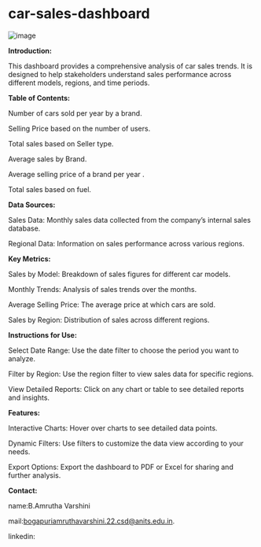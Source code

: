 # car-sales-dashboard

![image](https://github.com/user-attachments/assets/f9bd13e0-5203-4aa7-b93e-2c2f543d2a8f)


**Introduction:**

  This dashboard provides a comprehensive analysis of car sales trends. It is designed to help stakeholders understand sales performance across different models, regions, and time periods.


**Table of Contents:**

  Number of cars sold per year by a brand.

  Selling Price based on the number of users. 

  Total sales based on Seller type.

  Average sales by Brand.

  Average selling price of a brand per year .

  Total sales based on fuel.

**Data Sources:**

Sales Data: Monthly sales data collected from the company’s internal sales database.

Regional Data: Information on sales performance across various regions.


**Key Metrics:**

Sales by Model: Breakdown of sales figures for different car models.

Monthly Trends: Analysis of sales trends over the months.

Average Selling Price: The average price at which cars are sold.

Sales by Region: Distribution of sales across different regions.


**Instructions for Use:**

Select Date Range: Use the date filter to choose the period you want to analyze.

Filter by Region: Use the region filter to view sales data for specific regions.

View Detailed Reports: Click on any chart or table to see detailed reports and insights.


**Features:**

Interactive Charts: Hover over charts to see detailed data points.

Dynamic Filters: Use filters to customize the data view according to your needs.

Export Options: Export the dashboard to PDF or Excel for sharing and further analysis.



**Contact:**

name:B.Amrutha Varshini 

mail:bogapuriamruthavarshini.22.csd@anits.edu.in.

linkedin:





